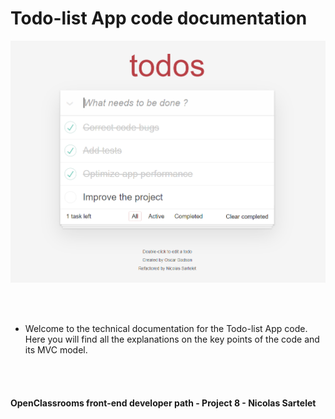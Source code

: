 # Todo-list App code documentation

<p align="center">
  <img src="accueil_appli.png" width="600" title="image appli">
</p>

<br></br>
* Welcome to the technical documentation for the Todo-list App code. Here you will find all the explanations on the key points of the code and its MVC model.

<br></br>
#### OpenClassrooms front-end developer path - Project 8 - Nicolas Sartelet